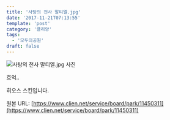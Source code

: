 ```yaml
---
title: '사탕의 천사 말티엘.jpg'
date: '2017-11-21T07:13:55'
template: 'post'
category: '클리앙'
tags: 
  - '모두의공원'
draft: false
---
```


![사탕의 천사 말티엘.jpg 사진](https://cdn.clien.net/web/api/file/F01/6374953/30206389478cf5.png?w=780&h=30000)

흐억..

히오스 스킨입니다.

원본 URL: [https://www.clien.net/service/board/park/11450311](https://www.clien.net/service/board/park/11450311)